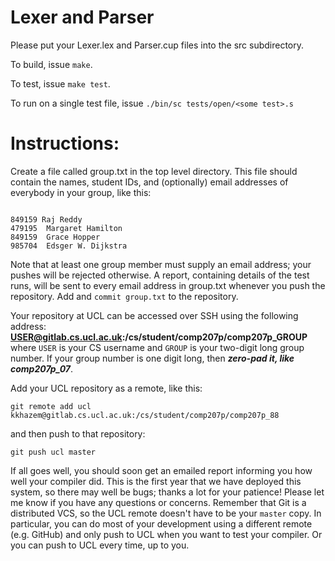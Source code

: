# Lexer and Parser

Please put your Lexer.lex and Parser.cup files into the src subdirectory.

To build, issue `make`.

To test, issue `make test`.

To run on a single test file, issue `./bin/sc tests/open/<some test>.s`

# Instructions:

Create a file called group.txt in the top level directory. This file should contain the names, student IDs, and (optionally) email addresses of everybody in your group, like this:
<pre><code>
849159 Raj Reddy
479195 <m.hamilton@nasa.gov> Margaret Hamilton
849159 <flow-matic@rand.com> Grace Hopper
985704 <e.dijkstra@tue.nl> Edsger W. Dijkstra
</pre></code>

Note that at least one group member must supply an email address; your pushes will be rejected otherwise. A report, containing details of the test runs, will be sent to every email address in group.txt whenever you push the repository.
Add and `commit group.txt` to the repository.

Your repository at UCL can be accessed over SSH using the following address:
**USER@gitlab.cs.ucl.ac.uk:/cs/student/comp207p/comp207p_GROUP**
where `USER` is your CS username and `GROUP` is your two-digit long group number. If your group number is one digit long, then ***zero-pad it, like comp207p_07***.

Add your UCL repository as a remote, like this:
  <pre><code>git remote add ucl kkhazem@gitlab.cs.ucl.ac.uk:/cs/student/comp207p/comp207p_88</pre></code>

and then push to that repository:
  <pre><code>git push ucl master</pre></code>
  
If all goes well, you should soon get an emailed report informing you how well your compiler did. This is the first year that we have deployed this system, so there may well be bugs; thanks a lot for your patience! Please let me know if you have any questions or concerns.
Remember that Git is a distributed VCS, so the UCL remote doesn't have to be your `master` copy. In particular, you can do most of your development using a different remote (e.g. GitHub) and only push to UCL when you want to test your compiler. Or you can push to UCL every time, up to you.
